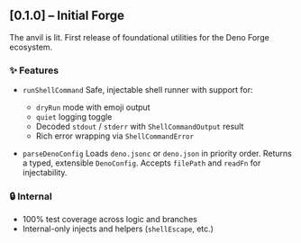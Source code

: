 ## [0.1.0] – Initial Forge

The anvil is lit. First release of foundational utilities for the Deno Forge ecosystem.

### ✨ Features

- `runShellCommand`
  Safe, injectable shell runner with support for:
  - `dryRun` mode with emoji output
  - `quiet` logging toggle
  - Decoded `stdout` / `stderr` with `ShellCommandOutput` result
  - Rich error wrapping via `ShellCommandError`

- `parseDenoConfig`
  Loads `deno.jsonc` or `deno.json` in priority order.
  Returns a typed, extensible `DenoConfig`.
  Accepts `filePath` and `readFn` for injectability.

### 🔒 Internal

- 100% test coverage across logic and branches
- Internal-only injects and helpers (`shellEscape`, etc.)
